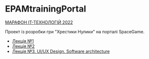 # EPAMtrainingPortal

[МАРАФОН ІТ-ТЕХНОЛОГІЙ 2022](https://training.epam.ua/Events/Details/4?utm_source=dou&utm_medium=calendar&utm_campaign=it-marathon&lang=ua)

Проект із розробки гри "Хрестики Нулики" на порталі SpaceGame.

- [Лекція №1](https://epa.ms/first-session-marathon)
- [Лекція №2](https://epa.ms/second-session-marathon)
- [Лекція №3. UI/UX Design. Software architecture](https://epa.ms/third-session-marathon)
